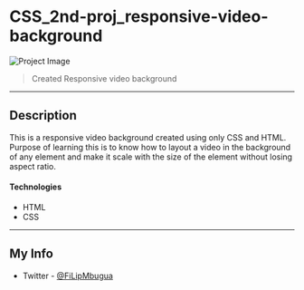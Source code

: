 # CSS_2nd-proj_responsive-video-background

![Project Image](https://teststudent2.000webhostapp.com/Responsive-Video-Background.gif)

> Created Responsive video background

---

## Description

This is a responsive video background created using only CSS and HTML. Purpose of learning this is to know how to 
layout a video in the background of any element and make it scale with the size of the element without losing aspect 
ratio. 

#### Technologies

- HTML
- CSS

---

## My Info

- Twitter - [@FiLipMbugua](https://twitter.com/FiLipMbugua)
